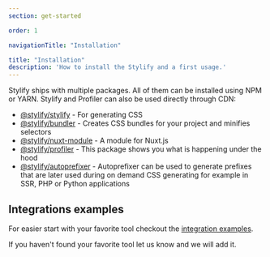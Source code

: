 ```yaml
---
section: get-started

order: 1

navigationTitle: "Installation"

title: "Installation"
description: 'How to install the Stylify and a first usage.'
---
```


Stylify ships with multiple packages. All of them can be installed using NPM or YARN. Stylify and Profiler can also be used directly through CDN:
- [@stylify/stylify](/docs/stylify) - For generating CSS
- [@stylify/bundler](/docs/bundler) - Creates CSS bundles for your project and minifies selectors
- [@stylify/nuxt-module](/docs/nuxt-module) - A module for Nuxt.js
- [@stylify/profiler](/docs/profiler) - This package shows you what is happening under the hood
- [@stylify/autoprefixer](/docs/autoprefixer) - Autoprefixer can be used to generate prefixes that are later used during on demand CSS generating for example in SSR, PHP or Python applications

## Integrations examples

For easier start with your favorite tool checkout the [integration examples](/docs/integrations).

<note>If you haven't found your favorite tool let us know and we will add it.</note>

<integration-blocks />
